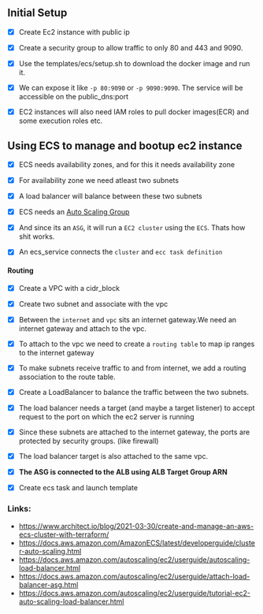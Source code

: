 ## Initial Setup

- [x] Create Ec2 instance with public ip
- [x] Create a security group to allow traffic to only 80 and 443 and 9090.
- [x] Use the templates/ecs/setup.sh to download the docker image and run it.
- [x] We can expose it like `-p 80:9090` or `-p 9090:9090`. The service will be accessible on the public_dns:port
- [x] EC2 instances will also need IAM roles to pull docker images(ECR) and some execution roles etc.


## Using ECS to manage and bootup ec2 instance

- [x] ECS needs availability zones, and for this it needs availability zone
- [x] For availability zone we need atleast two subnets
- [x] A load balancer will balance between these two subnets
- [x] ECS needs an [Auto Scaling Group](https://docs.aws.amazon.com/AmazonECS/latest/developerguide/cluster-auto-scaling.html)
- [x] And since its an `ASG`, it will run a `EC2 cluster` using the `ECS`. Thats how shit works.
- [x] An ecs_service connects the `cluster` and `ecc task definition`


#### Routing

- [x] Create a VPC with a cidr_block
- [x] Create two subnet and associate with the vpc
- [x] Between the `internet` and `vpc` sits an internet gateway.We need an internet gateway and attach to the vpc.
- [x] To attach to the vpc we need to create a `routing table` to map ip ranges to the internet gateway
- [x] To make subnets receive traffic to and from internet, we add a routing association to the route table.
- [x] Create a LoadBalancer to balance the traffic between the two subnets.
- [x] The load balancer needs a target (and maybe a target listener) to accept request to the port on which the ec2 server is running
- [x] Since these subnets are attached to the internet gateway, the ports are protected by security groups. (like firewall)
- [x] The load balancer target is also attached to the same vpc.
- [x] __The ASG is connected to the ALB using ALB Target Group ARN__
- [x] Create ecs task and launch template 


### Links:

- https://www.architect.io/blog/2021-03-30/create-and-manage-an-aws-ecs-cluster-with-terraform/
- https://docs.aws.amazon.com/AmazonECS/latest/developerguide/cluster-auto-scaling.html
- https://docs.aws.amazon.com/autoscaling/ec2/userguide/autoscaling-load-balancer.html
- https://docs.aws.amazon.com/autoscaling/ec2/userguide/attach-load-balancer-asg.html
- https://docs.aws.amazon.com/autoscaling/ec2/userguide/tutorial-ec2-auto-scaling-load-balancer.html


